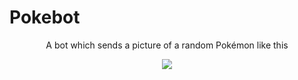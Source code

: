 # Pokebot
<div style="text-align: center"><p>A bot which sends a picture of a random Pokémon like this</p><img src = "https://raw.githubusercontent.com/PokeAPI/sprites/master/sprites/pokemon/45.png"></img>
</div>